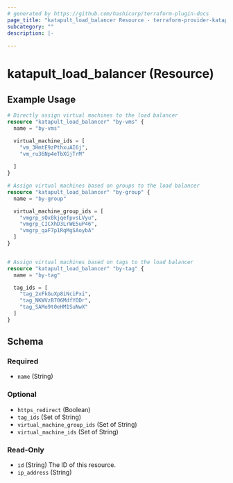 ```yaml
---
# generated by https://github.com/hashicorp/terraform-plugin-docs
page_title: "katapult_load_balancer Resource - terraform-provider-katapult"
subcategory: ""
description: |-
  
---
```


# katapult_load_balancer (Resource)



## Example Usage

```terraform
# Directly assign virtual machines to the load balancer
resource "katapult_load_balancer" "by-vms" {
  name = "by-vms"

  virtual_machine_ids = [
    "vm_3HmtE9zPthxuAI6j",
    "vm_ru36Np4eTbXGjTrM"
    
  ]
}

# Assign virtual machines based on groups to the load balancer
resource "katapult_load_balancer" "by-group" {
  name = "by-group"

  virtual_machine_group_ids = [
    "vmgrp_sQx8kjqefpvsLVyu",
    "vmgrp_CICXhD3LrWE5uP46",
    "vmgrp_qaF7p1RqMgSAoybA"
  ]
}


# Assign virtual machines based on tags to the load balancer
resource "katapult_load_balancer" "by-tag" {
  name = "by-tag"

  tag_ids = [
    "tag_2xFkGuXp8iNciPxi",
    "tag_NKWVzB706MdfYODr",
    "tag_SAMo9t0eHM1SuNwX"
  ]
}
```

<!-- schema generated by tfplugindocs -->
## Schema

### Required

- `name` (String)

### Optional

- `https_redirect` (Boolean)
- `tag_ids` (Set of String)
- `virtual_machine_group_ids` (Set of String)
- `virtual_machine_ids` (Set of String)

### Read-Only

- `id` (String) The ID of this resource.
- `ip_address` (String)
